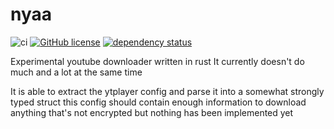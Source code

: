 # nyaa
![ci](https://github.com/morr0ne/nyaa/workflows/ci/badge.svg)
[![GitHub license](https://img.shields.io/github/license/morr0ne/nyaa)](https://github.com/morr0ne/nyaa/blob/main/LICENSE)
[![dependency status](https://deps.rs/repo/github/morr0ne/nyaa/status.svg)](https://deps.rs/repo/github/morr0ne/nyaa)

Experimental youtube downloader written in rust
It currently doesn't do much and a lot at the same time

It is able to extract the ytplayer config and parse it into a somewhat strongly typed struct
this config should contain enough information to download anything that's not encrypted but nothing has been implemented yet